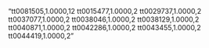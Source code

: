 “tt0081505,1.0000,12 tt0015477,1.0000,2 tt0029737,1.0000,2 tt0037077,1.0000,2 tt0038046,1.0000,2 tt0038129,1.0000,2 tt0040871,1.0000,2 tt0042286,1.0000,2 tt0043455,1.0000,2 tt0044419,1.0000,2”
